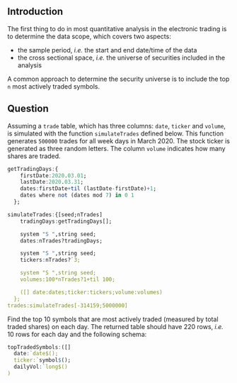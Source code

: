 ## Introduction
The first thing to do in most quantitative analysis in the electronic trading is to determine the data scope, which covers two aspects:

- the sample period, *i.e.* the start and end date/time of the data
- the cross sectional space, *i.e.* the universe of securities included in the analysis

A common approach to determine the security universe is to include the top ``n`` most actively traded symbols.


## Question
Assuming a ``trade`` table, which has three columns: ``date``, ``ticker`` and ``volume``, is simulated with the function ``simulateTrades`` defined below. This function generates ``500000`` trades for all week days in March 2020. The stock ticker is generated as three random letters. The column ``volume`` indicates how many shares are traded.

```q
getTradingDays:{
    firstDate:2020.03.01;
    lastDate:2020.03.31;
    dates:firstDate+til (lastDate-firstDate)+1;
    dates where not (dates mod 7) in 0 1
  };

simulateTrades:{[seed;nTrades]
    tradingDays:getTradingDays[];

    system "S ",string seed;
    dates:nTrades?tradingDays;

    system "S ",string seed;
    tickers:nTrades?`3;

    system "S ",string seed;
    volumes:100*nTrades?1+til 100;

    ([] date:dates;ticker:tickers;volume:volumes)
  };
trades:simulateTrades[-314159;5000000]
```

Find the top 10 symbols that are most actively traded (measured by total traded shares) on each day. The returned table should have 220 rows, *i.e.* 10 rows for each day and the following schema:

```q
topTradedSymbols:([]
  date:`date$();
  ticker:`symbol$();
  dailyVol:`long$()
)
```
